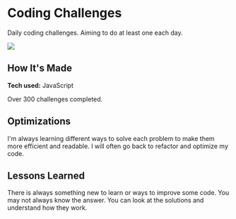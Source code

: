 # Coding Challenges
Daily coding challenges. Aiming to do at least one each day.

<a href="https://www.codewars.com/users/ruinaz90"><img src="https://www.codewars.com/users/ruinaz90/badges/large"></a>

## How It's Made
**Tech used:** JavaScript

Over 300 challenges completed.

## Optimizations
I'm always learning different ways to solve each problem to make them more efficient and readable. I will often go back to refactor and optimize my code.

## Lessons Learned
There is always something new to learn or ways to improve some code. You may not always know the answer. You can look at the solutions and understand how they work.
